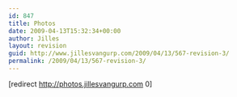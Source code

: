 ```yaml
---
id: 847
title: Photos
date: 2009-04-13T15:32:34+00:00
author: Jilles
layout: revision
guid: http://www.jillesvangurp.com/2009/04/13/567-revision-3/
permalink: /2009/04/13/567-revision-3/
---
```

[redirect http://photos.jillesvangurp.com 0]